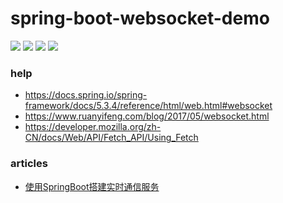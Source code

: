 # spring-boot-websocket-demo
![](https://img.shields.io/static/v1?label=java&message=1.8&color=blue)
![](https://img.shields.io/static/v1?label=spring-boot&message=2.4.5.RELEASE&color=blue)
![](https://img.shields.io/static/v1?label=junit&message=4.13.2&color=black)
![](https://img.shields.io/static/v1?label=reconnecting-websocket&color=black)

### help
* https://docs.spring.io/spring-framework/docs/5.3.4/reference/html/web.html#websocket
* https://www.ruanyifeng.com/blog/2017/05/websocket.html
* https://developer.mozilla.org/zh-CN/docs/Web/API/Fetch_API/Using_Fetch

### articles
* [使用SpringBoot搭建实时通信服务](https://www.toutiao.com/i7020780189747544609)
